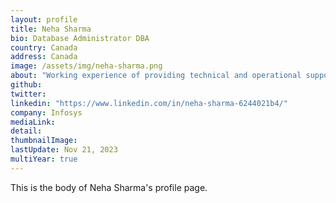 ```yaml
---
layout: profile
title: Neha Sharma
bio: Database Administrator DBA
country: Canada
address: Canada
image: /assets/img/neha-sharma.png
about: "Working experience of providing technical and operational support for activities of Database Servers, including logical and physical database design support, troubleshooting, performance monitoring, tuning, and optimizing. 6+ years of experience in Oracle, IBM DB2, PostgreSQL, MySQL database administration with handling big production databases. have experience in PostgreSQL,oracle,DB2 database architecture, logical and physical design, automation, documentation, installs, shell scripting, PL/ SQL programming, catalog navigation, query tuning, system tuning, resource contention analysis, backup and recovery, standby, replication, etc."
github: 
twitter:
linkedin: "https://www.linkedin.com/in/neha-sharma-6244021b4/"
company: Infosys
mediaLink:
detail: 
thumbnailImage:
lastUpdate: Nov 21, 2023
multiYear: true
---
```


This is the body of Neha Sharma's profile page.
